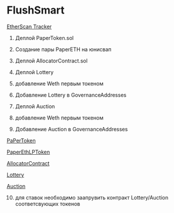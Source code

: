 # FlushSmart

[EtherScan Tracker](https://etherscan.io/token/0xddce093888c8dc636677cd29bc6c68d35cfdac33)

1) Деплой PaperToken.sol

2) Создание пары PaperETH на юнисвап

3) Деплой AllocatorContract.sol

4) Деплой Lottery

5) добавление Weth первым токеном

6) Добавление Lottery в GovernanceAddresses

7) Деплой Auction

8) добавление Weth первым токеном

9) Добавление Auction в GovernanceAddresses

[PaPerToken](https://rinkeby.etherscan.io/address/0x2cbef5b1356456a2830dfef6393daca2b3dfb7a5)


[PaperEthLPToken](https://rinkeby.etherscan.io/address/0xf6386a331c271f8951b160c4fa550d059e111582#code)


[AllocatorContract](https://rinkeby.etherscan.io/address/0xD5d7F9971D1175EaF482B01036BAa3399C7f7bE5#code)


[Lottery](https://rinkeby.etherscan.io/address/0x584c3d857078377e8b42c669dfde4d81a0918490#code)


[Auction](https://rinkeby.etherscan.io/address/0x9eb52749719fefa0ca1a2b5ac72e5d88ab224f31#code)

10) для ставок необходимо заапрувить контракт Lottery/Auction  соответсвующих токенов

